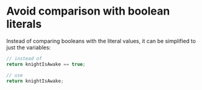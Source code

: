 # Avoid comparison with boolean literals

Instead of comparing booleans with the literal values, it can be simplified to just the variables:

```java
// instead of
return knightIsAwake == true;

// use
return knightIsAwake;
```
